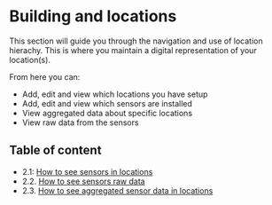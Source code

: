 # Building and locations

This section will guide you through the navigation and use of location hierachy. This is where you maintain a digital representation of your location(s).

From here you can:
- Add, edit and view which locations you have setup
- Add, edit and view which sensors are installed
- View aggregated data about specific locations
- View raw data from the sensors

## Table of content
- 2.1: [How to see sensors in locations](https://github.com/bldng-ai/user-guide/blob/main/building/sensors.md)
- 2.2. [How to see sensors raw data](https://github.com/bldng-ai/user-guide/blob/main/building/raw-data.md)
- 2.3. [How to see aggregated sensor data in locations](https://github.com/bldng-ai/user-guide/blob/main/building/dashboard.md)